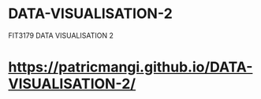 # DATA-VISUALISATION-2
 FIT3179 DATA VISUALISATION 2 
 
 # https://patricmangi.github.io/DATA-VISUALISATION-2/

